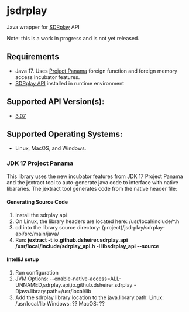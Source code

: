 # jsdrplay
Java wrapper for [SDRplay](https://www.sdrplay.com/) API

Note: this is a work in progress and is not yet released.

## Requirements
* Java 17.  Uses [Project Panama](https://openjdk.java.net/projects/panama/) foreign function and foreign memory access incubator features.
* [SDRplay API](https://www.sdrplay.com/start-here/) installed in runtime environment

## Supported API Version(s): 
* [3.07](https://www.sdrplay.com/docs/SDRplay_API_Specification_v3.07.pdf)

## Supported Operating Systems:
* Linux, MacOS, and Windows.

### JDK 17 Project Panama

This library uses the new incubator features from JDK 17 Project Panama and the jextract tool to auto-generate java code to interface with native libararies.  The 
jextract tool generates code from the native header file:

#### Generating Source Code
1. Install the sdrplay api
2. On Linux, the library headers are located here: /usr/local/include/*.h
3. cd into the library source directory: (project)/jsdrplay/sdrplay-api/src/main/java/
4. Run: **jextract -t io.github.dsheirer.sdrplay.api /usr/local/include/sdrplay_api.h -l libsdrplay_api --source**

#### IntelliJ setup
1. Run configuration
2. JVM Options: --enable-native-access=ALL-UNNAMED,sdrplay.api,io.github.dsheirer.sdrplay -Djava.library.path=/usr/local/lib
3. Add the sdrplay library location to the java.library.path:
   Linux: /usr/local/lib
   Windows: ??
   MacOS: ??

